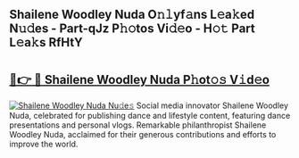 ## Shailene Woodley Nuda O𝚗𝚕yf𝚊ns L𝚎a𝚔ed N𝚞𝚍es - Part-qJz P𝚑𝚘tos Vi𝚍𝚎o - H𝚘𝚝 Part L𝚎a𝚔s RfHtY

# <h2><a href="http://kfdb788.oniu.top/?m=Shailene+Woodley+Nuda">🔗👉 🔴 Shailene Woodley Nuda P𝚑ot𝚘𝚜 V𝚒d𝚎o</a></h2>

[![Shailene Woodley Nuda Nu𝚍e𝚜](https://i.imgur.com/0qMVB7G.gif)](http://kfdb788.oniu.top/?m=Shailene+Woodley+Nuda)
Social media innovator Shailene Woodley Nuda, celebrated for publishing dance and lifestyle content, featuring dance presentations and personal vlogs. Remarkable philanthropist Shailene Woodley Nuda, acclaimed for their generous contributions and efforts to improve the world.  
